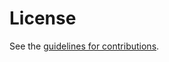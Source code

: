# License

See the
[guidelines for contributions](https://github.com/kkohbrok/mimi-transport/blob/main/CONTRIBUTING.md).
